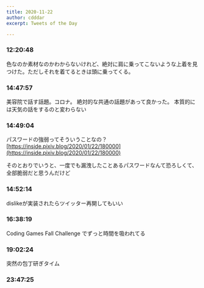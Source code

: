 ```yaml
---
title: 2020-11-22
author: cdddar
excerpt: Tweets of the Day

---
```


### 12:20:48

色なのか素材なのかわからないけれど、絶対に肩に乗ってこないような上着を見つけた。ただしそれを着てるときは頭に乗ってくる。

### 14:47:57

美容院で話す話題。コロナ。
絶対的な共通の話題があって良かった。
本質的には天気の話をするのと変わらない

### 14:49:04

パスワードの強弱ってそういうことなの？
[https://inside.pixiv.blog/2020/01/22/180000](https://inside.pixiv.blog/2020/01/22/180000)

そのとおりでいうと、一度でも漏洩したことあるパスワードなんて恐ろしくて、全部脆弱だと思うんだけど

### 14:52:14

dislikeが実装されたらツイッター再開してもいい

### 16:38:19

Coding Games Fall Challenge でずっと時間を吸われてる

### 19:02:24

突然の包丁研ぎタイム

### 23:47:25

<blockquote class="twitter-tweet"><p lang="ja" dir="ltr"></p><a href="https://twitter.com/foktr/status/1330474378501361664?ref_src=twsrc%5Etfw"></a></blockquote><script async src="https://platform.twitter.com/widgets.js" charset="utf-8"></script>

